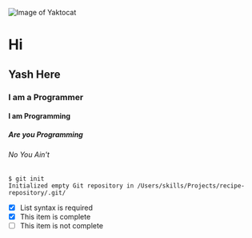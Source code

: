 ![Image of Yaktocat](https://octodex.github.com/images/yaktocat.png)

# Hi
## Yash Here
### I am a Programmer
#### I am Programming
##### Are you Programming
###### No You Ain't

```
$ git init
Initialized empty Git repository in /Users/skills/Projects/recipe-repository/.git/
```

- [x] List syntax is required
- [x] This item is complete
- [ ] This item is not complete
